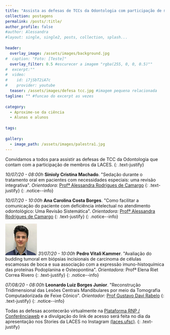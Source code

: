 ```yaml
---
title: "Assista as defesas de TCCs da Odontologia com participação de membros da LACES"
collection: postagens
permalink: /posts/:title/
author_profile: false
#author: Alessandra
#layout: single, single2, posts, collection, splash...

header:
  overlay_image: /assets/images/background.jpg
#  caption: "Foto: [Teste]"
  overlay_filter: 0.5 #escurecer a imagem "rgba(255, 0, 0, 0.5)""
#  excerpt:""
#  video:
#    id: i7jSbT2iA7c
#    provider: youtube
  teaser: /assets/images/defesa tcc.jpg #imagem pequena relacionada
tagline: "" #funcao do excerpt as vezes

category:
  - Aproxime-se da ciência
  - Alunas e alunos

tags:

gallery:
  - image_path: /assets/images/palestra1.jpg
---
```

Convidamos a todos para assistir as defesas de TCC da Odontologia que contam com a participação de membros da LACES.
{: .text-justify}

*10/07/20 - 08:00h* **Sinioly Cristina Machado**.
"Sedação durante o tratamento oral em pacientes com necessidades especiais: uma revisão integrativa".
*Orientadora:* <a href="/equipe/alessandra/">Profª Alessandra Rodrigues de Camargo</a>
{: .text-justify}
{: .notice--info}

*10/07/20 - 10:00h* **Ana Carolina Costa Borges**.
"Como facilitar a comunicação do paciente com deficiência intelectual no atendimento odontológico: Uma Revisão Sistemática".
*Orientadora:* <a href="/equipe/alessandra/">Profª Alessandra Rodrigues de Camargo</a>
{: .text-justify}
{: .notice--info}

<img src="/assets/images/alunos/Pedro Vitali Kammer mini.jpg" alt="image-right" class="align-right"> *31/07/20 - 10:00h* **Pedro Vitali Kammer**. "Avaliação do budding tumoral em biópsias incisionais de carcinoma de células escamosas de boca e sua associação com a expressão imuno-histoquímica das proteínas Podoplanina e Osteopontina".
*Orientadora:* Profª Elena Riet Correa Rivero
{: .text-justify}
{: .notice--info}

*07/08/20 - 08:00h* **Leonardo Luiz Borges Junior**.
"Reconstrução Tridimensional das Lesões Centrais Mandibulares por meio da Tomografia Computadorizada de Feixe Cônico".
*Orientador:* <a href="/equipe/gustavo/">Prof Gustavo Davi Rabelo</a>
{: .text-justify}
{: .notice--info}

Todas as defesas acontecerão virtualmente na <a href="https://conferenciaweb.rnp.br/">Plataforma RNP / Conferênciaweb</a> e a divulgação do link de acesso será feita no dia da apresentação nos Stories da LACES no Instagram <a href="https://instagram.com/laces.ufsc/">(laces.ufsc)</a>.
{: .text-justify}
